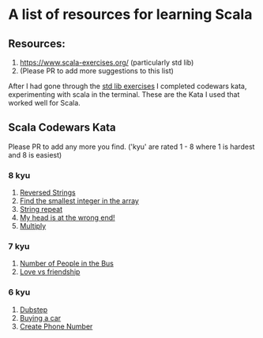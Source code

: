 # A list of resources for learning Scala

## Resources:

1. https://www.scala-exercises.org/ (particularly std lib)
2. (Please PR to add more suggestions to this list)

After I had gone through the [std lib exercises](https://www.scala-exercises.org/std_lib/asserts) I completed codewars kata, experimenting with scala in the terminal.
These are the Kata I used that worked well for Scala.

## Scala Codewars Kata

Please PR to add any more you find.
('kyu' are rated 1 - 8 where 1 is hardest and 8 is easiest)

### 8 kyu

1. [Reversed Strings](https://www.codewars.com/kata/5168bb5dfe9a00b126000018)
2. [Find the smallest integer in the array](https://www.codewars.com/kata/55a2d7ebe362935a210000b2)
3. [String repeat](https://www.codewars.com/kata/57a0e5c372292dd76d000d7e)
4. [My head is at the wrong end!](https://www.codewars.com/kata/56f699cd9400f5b7d8000b55)
5. [Multiply](https://www.codewars.com/kata/50654ddff44f800200000004)

### 7 kyu

1. [Number of People in the Bus](https://www.codewars.com/kata/5648b12ce68d9daa6b000099)
2. [Love vs friendship](https://www.codewars.com/kata/59706036f6e5d1e22d000016)

### 6 kyu

1. [Dubstep](https://www.codewars.com/kata/551dc350bf4e526099000ae5)
2. [Buying a car](https://www.codewars.com/kata/554a44516729e4d80b000012)
3. [Create Phone Number](https://www.codewars.com/kata/525f50e3b73515a6db000b83)
